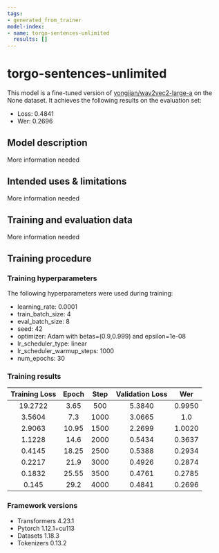 ```yaml
---
tags:
- generated_from_trainer
model-index:
- name: torgo-sentences-unlimited
  results: []
---
```


<!-- This model card has been generated automatically according to the information the Trainer had access to. You
should probably proofread and complete it, then remove this comment. -->

# torgo-sentences-unlimited

This model is a fine-tuned version of [yongjian/wav2vec2-large-a](https://huggingface.co/yongjian/wav2vec2-large-a) on the None dataset.
It achieves the following results on the evaluation set:
- Loss: 0.4841
- Wer: 0.2696

## Model description

More information needed

## Intended uses & limitations

More information needed

## Training and evaluation data

More information needed

## Training procedure

### Training hyperparameters

The following hyperparameters were used during training:
- learning_rate: 0.0001
- train_batch_size: 4
- eval_batch_size: 8
- seed: 42
- optimizer: Adam with betas=(0.9,0.999) and epsilon=1e-08
- lr_scheduler_type: linear
- lr_scheduler_warmup_steps: 1000
- num_epochs: 30

### Training results

| Training Loss | Epoch | Step | Validation Loss | Wer    |
|:-------------:|:-----:|:----:|:---------------:|:------:|
| 19.2722       | 3.65  | 500  | 5.3840          | 0.9950 |
| 3.5604        | 7.3   | 1000 | 3.0665          | 1.0    |
| 2.9063        | 10.95 | 1500 | 2.2699          | 1.0020 |
| 1.1228        | 14.6  | 2000 | 0.5434          | 0.3637 |
| 0.4145        | 18.25 | 2500 | 0.5388          | 0.2934 |
| 0.2217        | 21.9  | 3000 | 0.4926          | 0.2874 |
| 0.1832        | 25.55 | 3500 | 0.4761          | 0.2785 |
| 0.145         | 29.2  | 4000 | 0.4841          | 0.2696 |


### Framework versions

- Transformers 4.23.1
- Pytorch 1.12.1+cu113
- Datasets 1.18.3
- Tokenizers 0.13.2
